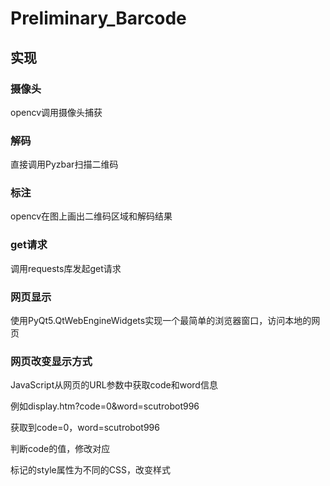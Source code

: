 # Preliminary_Barcode

## 实现

### 摄像头

opencv调用摄像头捕获

### 解码

直接调用Pyzbar扫描二维码

### 标注

opencv在图上画出二维码区域和解码结果

### get请求

调用requests库发起get请求

### 网页显示

使用PyQt5.QtWebEngineWidgets实现一个最简单的浏览器窗口，访问本地的网页

### 网页改变显示方式

JavaScript从网页的URL参数中获取code和word信息

例如display.htm?code=0&word=scutrobot996

获取到code=0，word=scutrobot996

判断code的值，修改对应<p>标记的style属性为不同的CSS，改变样式

